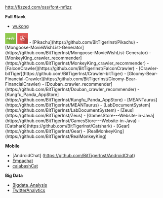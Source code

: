 <link rel="stylesheet" href="./resource/icons/font-mfizz.css">

http://fizzed.com/oss/font-mfizz

**Full Stack**

- [wukong](https://github.com/BitTigerInst/wukong)
<img src="./resource/icons/nodejs.png" alt="alt text" height="35px">
<img src="./resource/icons/angular-symbol.png" alt="alt text" height="35px">
- [Pikachu](https://github.com/BitTigerInst/Pikachu)
- [Mongoose-MovieWishList-Generator](https://github.com/BitTigerInst/Mongoose-MovieWishList-Generator)
- [MonkeyKing_crawler_recommender](https://github.com/BitTigerInst/MonkeyKing_crawler_recommender)
- [FalconCrawler](https://github.com/BitTigerInst/FalconCrawler)
- [Crawler-bitTiger](https://github.com/BitTigerInst/Crawler-bitTiger)
- [Gloomy-Bear-Financial-Crawler](https://github.com/BitTigerInst/Gloomy-Bear-FinancialCrawler)
- [Douban_crawler_recommender](https://github.com/BitTigerInst/Douban_crawler_recommender)
- [Kungfu_Panda_AppStore](https://github.com/BitTigerInst/Kungfu_Panda_AppStore)
- [MEANTaurus](https://github.com/BitTigerInst/MEANTaurus)
- [LabDocumentSystem](https://github.com/BitTigerInst/LabDocumentSystem)
- [Zeus](https://github.com/BitTigerInst/Zeus)
- [GamesStore---Website-in-Java](https://github.com/BitTigerInst/GamesStore---Website-in-Java)
- [Catshark](https://github.com/BitTigerInst/Catshark)
- [Gear](https://github.com/BitTigerInst/Gear)
- [RealMonkeyKing](https://github.com/BitTigerInst/RealMonkeyKing)


**Mobile**

- [AndroidChat] (https://github.com/BitTigerInst/AndroidChat)
- [Empachat](https://github.com/BitTigerInst/Empachat)
- [calabashCat](https://github.com/BitTigerInst/calabashCat)

**Big Data**

- [Bigdata_Analysis](https://github.com/BitTigerInst/bigdata_analysis)
- [TwitterAnalytics](https://github.com/BitTigerInst/TwitterAnalytics)
